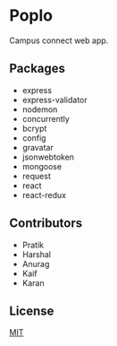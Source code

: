 # Poplo
Campus connect web app.

## Packages
* express
* express-validator
* nodemon
* concurrently
* bcrypt
* config
* gravatar
* jsonwebtoken
* mongoose
* request
* react
* react-redux

## Contributors
* Pratik
* Harshal
* Anurag
* Kaif
* Karan

## License
[MIT](https://choosealicense.com/licenses/mit/)
